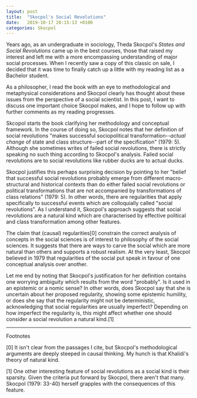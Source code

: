 ```yaml
---
layout: post
title:  "Skocpol's Social Revolutions"
date:   2019-10-17 20:15:13 +0100
categories: Skocpol
---
```


Years ago, as an undergraduate in sociology, Theda Skocpol's *States and Social Revolutions* came up in the best courses, those that raised my interest and left me with a more encompassing understanding of major social processes. When I recently saw a copy of this classic on sale, I decided that it was time to finally catch up a little with my reading list as a Bachelor student.

As a philosopher, I read the book with an eye to methodological and metaphysical considerations and Skocpol clearly has thought about these issues from the perspective of a social scientist. In this post, I want to discuss one important choice Skocpol makes, and I hope to follow up with further comments as my reading progresses.

Skcopol starts the book clarifying her methodology and conceptual framework. In the course of doing so, Skocpol notes that her definition of social revolutions "makes successful sociopolitical transformation--*actual change* of state and class structure--part of the specification" (1979: 5). Although she sometimes writes of failed social revolutions, there is strictly speaking no such thing according to Skocpol's analysis. Failed social revolutions are to social revolutions like rubber ducks are to actual ducks.

Skocpol justifies this perhaps surprising decision by pointing to her "belief that successful social revolutions probably emerge from different macro-structural and historical contexts than do either failed social revolutions or political transformations that are not accompanied by transformations of class relations" (1979: 5). In other words, there are regularities that apply specifically to successful events which are colloquially called "social revolutions". As I understand it, Skocpol's approach suggests that social revolutions are a natural kind which are characterised by effective political and class transformation among other features.

The claim that (causal) regularities[0] constrain the correct analysis of concepts in the social sciences is of interest to philosophy of the social sciences. It suggests that there are ways to carve the social which are more natural than others and supports a robust realism. At the very least, Skocpol believed in 1979 that regularities of the social put speak in favour of one conceptual analysis over another.

Let me end by noting that Skocpol's justification for her definition contains one worrying ambiguity which results from the word "probably". Is it used in an epistemic or a nomic sense? In other words, does Skocpol say that she is uncertain about her proposed regularity, showing some epistemic humility, or does she say that the regularity might not be deterministic, acknowledging that social regularities are usually imperfect? Depending on how imperfect the regularity is, this might affect whether one should consider a social revolution a natural kind.[1]


---
Footnotes

[0] It isn't clear from the passages I cite, but Skocpol's methodological arguments are deeply steeped in causal thinking. My hunch is that Khalidi's theory of natural kind.

[1] One other interesting feature of social revolutions as a social kind is their sparsity. Given the criteria put forward by Skocpol, there aren't that many.  Skocpol (1979: 33-40) herself grapples with the consequences of this feature. 
